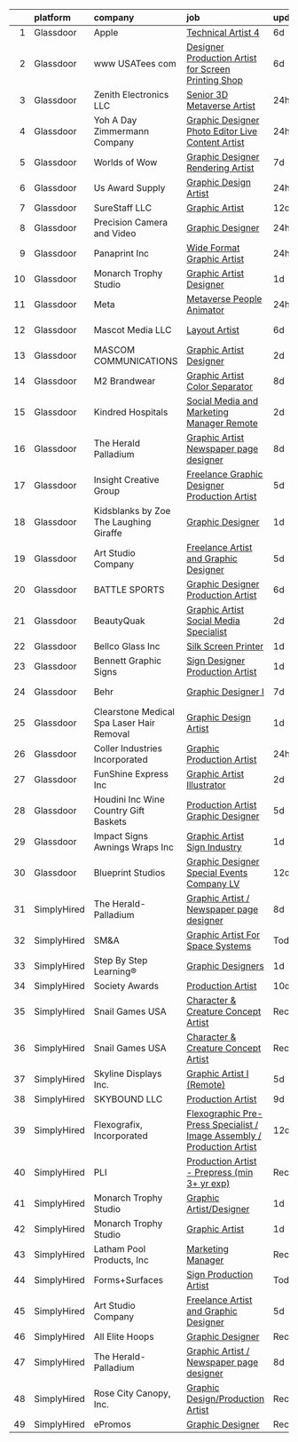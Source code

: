 

|    | platform    | company                                     | job                                                                                                                                                                                                                                                                                                                                                                                                                                                                                                                                                                                                                                                                                                                                                                                                                                                                                                                                                                                                                                                                                                                                                                                                                                                                                                                                                                                                                                                             | update_time   | location           |
|---:|:------------|:--------------------------------------------|:----------------------------------------------------------------------------------------------------------------------------------------------------------------------------------------------------------------------------------------------------------------------------------------------------------------------------------------------------------------------------------------------------------------------------------------------------------------------------------------------------------------------------------------------------------------------------------------------------------------------------------------------------------------------------------------------------------------------------------------------------------------------------------------------------------------------------------------------------------------------------------------------------------------------------------------------------------------------------------------------------------------------------------------------------------------------------------------------------------------------------------------------------------------------------------------------------------------------------------------------------------------------------------------------------------------------------------------------------------------------------------------------------------------------------------------------------------------|:--------------|:-------------------|
|  1 | Glassdoor   | Apple                                       | [Technical Artist 4](https://www.glassdoor.com/partner/jobListing.htm?pos=126&ao=1110586&s=58&guid=00000182d3d363b5964f03268fc84d31&src=GD_JOB_AD&t=SR&vt=w&cs=1_34e26d4d&cb=1661411222828&jobListingId=1008078131617&cpc=654405A9B1E0A9F5&jrtk=3-0-1gb9t6oumjiid801-1gb9t6ovagrhn800-fe1416a032b85239--6NYlbfkN0BvKrLyj5gPmtZO9T8euul8TCxuuKNOtzRJOomxnwSEodTz2Bc-sPZl1dBMH13w-jM492YSUv0nu-JRSjO3y9lAjoraMjyITvd_eA6DGTmFELUbzdH5-lzMZ9xDP8m3tE8YLK8_aeAXPGcwDWndC8ivL0yQ8FSs5lpL2FHr8OUFglNdDWcEQ106Jy-YgpFSSl7TDQQJ3LO8hal6MIx2eHyjiC4ssD07T3j0y2_KYeLiDyz437NGU3ez997M_bRxDDCgV_s5tyytLFYOxCALN95Mo42k69HlI4ffAX3ar0zw0aPaPH-JfP8g4y90Wp5PUx1tQPku4GvD2zEf6KgNOTDnVvyLWChdzVMPtBhzOZ8l8iNbQ9lDw6Wm4K8YOtOI8MOrWIx5wOQ_FdX0BCKriNG02qBq48FIPEELwG068TM19QbTNXIIlci7VBUdvkFN9T5818BsCUDShHgm3MLCQVCDV1NVAPkmD9IStVgDv5oL2DPIlXVRfHl5k0AbppEZ9mXvjuz76V-wUIvIYpL9C-i5EYlPnBu3OcZ_AB4SDogptdtxsmOhBA9rwweaQFKo_numk9uRn_PNjyCOi7hE0apXDPkP2_bM7q84zg1eEgn97J09l3oUtrh8lfPtdT97iCsXSZtyfFfc5tWUQ-YVyl_jEWvZyUmJQwC_push2dHsLQnPmdYbKWJ7R_IDHEprssjxXy-_pMn53Gr2aDI6_FvLkYu9wx8odH7JCRrs5keXrYbPthz8yn64DKga4JvUj_ZKsG5BzZjOTgLPkSq147UHzla6ywONDtxdLlR6jGX6VNwGINJWia_TWjUm9qIi7xsqzxjziam7DBI6VITgZDcFm4fqJ18_QY-0IfxPz8mk_GElEQeocYwcYoJNfcvTFDc4kjMZgW0CwcBHxonrnOzzmnLE4ryUMJ-BRd3rC2rVmhqB66YHuVno)                                                                                                                                                        | 6d            | Seattle, WA        |
|  2 | Glassdoor   | www USATees com                             | [Designer Production Artist for Screen Printing Shop](https://www.glassdoor.com/partner/jobListing.htm?pos=127&ao=1110586&s=58&guid=00000182d3d363b5964f03268fc84d31&src=GD_JOB_AD&t=SR&vt=w&ea=1&cs=1_62233194&cb=1661411222828&jobListingId=1008078573063&cpc=217C45A42544DB93&jrtk=3-0-1gb9t6oumjiid801-1gb9t6ovagrhn800-f6962161b1ec4a70--6NYlbfkN0DxyX03wzqSNEsKD1Q7_JbJdLQT9kvdPVeyZqa01MP3AebnVwpyKo__iePc52HzLDYolKwvyXihtUlVV8JbYMt1ayshzcUmnIj58plzbkELSfFRmL6oTVZX_6NkIaZVosSpH8T5zgY4aUA-mcQE0sbUzFDtrE5IavYPMHGbTLBlQm3e0UJO6FNqZOzXqJ6TYzBbARVAPbZWU3GYS5bs5vDR2Y7mrSCzc_s_ZKRLxjf4PsTCrMdLuEDqAbVCcxFvBr3Msn6fpQZwBVsKELwXHcUQ1fMrowJKz8EnCxomva23aXodVJqwkgaMuDzMOW432k-J1a3IDIgM3EqPD7v6n9h1-dI4rH-ylMv9r_nhPnzRpakLRMrfaU0FydzHFvbnf7InmoGIyokN4Y3eIDRDw2ASE_XOYaEFOPeUNV39nHseF4HyJ3rQ8MjUJ4I3tzASFWlr9_VEGJ7UfmC8yJQATLYlCpi3zgMHn1i5I_SLPIvvrw9imM0vRMNH84wcxB4Bmmx-L5TE_AS6kIE1qZr-IXepNrqNIZHUjP0%3D)                                                                                                                                                                                                                                                                                                                                                                                                                                                                                                                                    | 6d            | Brooklyn, NY       |
|  3 | Glassdoor   | Zenith Electronics  LLC                     | [Senior 3D Metaverse Artist](https://www.glassdoor.com/partner/jobListing.htm?pos=112&ao=1110586&s=58&guid=00000182d3d363b5964f03268fc84d31&src=GD_JOB_AD&t=SR&vt=w&cs=1_f04a9b3c&cb=1661411222826&jobListingId=1008092281829&cpc=87A0A889578C8297&jrtk=3-0-1gb9t6oumjiid801-1gb9t6ovagrhn800-a5663851c11daae4--6NYlbfkN0A9atWhvSYGDXYsuIFniFeMUfyhfiKb1gamun_MyY1nlold7GTuQPjQR8xaSdlZCsOQ9ut2nO9u9vtufhyhHOrrdU4YbCkmiFu5aI_AwKRKyz0ZI0AJ2DtMsDcf_CIYtIaC36EXzHirUZBC8poPrrq7JTyWkZRP2ilBlNx5STbYEuWQcATwnz2QTS_BxTEE1EMS4c_-YeV5Inj8qrdrRxegTtIUXvrjlt2B0h9jlgsyvy4zk1hacmLNEB_BXVkEigLJzp-zegcXYI47beDiPl0bSKwvlE2Pk2CZpvF-BI0Iq1bjFN93bG7fyolC3JWaYxyXs65gQK8n-4RdAeQXjFA3zl3pIHD7IqP4n2PswkUV378sloy5fznIXh-ONGt2ezOtQ0nhxhLk2pnFp_K18hVimb80GhRZzubRcf3sLXNKgK-EqPHTVzO4TDAJuTZtyamM4djBm4IZNsTQKYdZrwUEya1GMl2s2lbONgG-uKE8hb-BdlxkERJUJyBbIggloSYo-XUoN_pdaKJSrNCVXufRJ6P6sKyYmZE4CN4YirzIFGQOOcPJQ6IU8n6NxbuKGsjo5_oEb-qoN02_e2BiIAyNeqawC7_-774%3D)                                                                                                                                                                                                                                                                                                                                                                                                                                                                                                  | 24h           | Santa Clara, CA    |
|  4 | Glassdoor   | Yoh  A Day   Zimmermann Company             | [Graphic Designer Photo Editor   Live Content Artist](https://www.glassdoor.com/partner/jobListing.htm?pos=129&ao=1110586&s=58&guid=00000182d3d363b5964f03268fc84d31&src=GD_JOB_AD&t=SR&vt=w&ea=1&cs=1_7fedf9e5&cb=1661411222828&jobListingId=1008092127841&cpc=155EB9D5185558AF&jrtk=3-0-1gb9t6oumjiid801-1gb9t6ovagrhn800-97c04bff3b3bab67--6NYlbfkN0Ae6Qmv8rNb3d5rEsMPL_plhvilYeiJERi7JqghURwQ9bq2mHgMGRGP2iYP1nqVQ_DIMryfs6BR5EyRixQCSfQQ1MuICmH795knzpaBdGJ9kSIKAtOkBBd-jxD4vAb_KigNpgnSCuBybEGJIMe3pDshcVyifdrpJZTLOeu60HVqNcceI-_ovfmSKQy0w2wjyokf6SyNTTaTX4N60qrjFFO34P17x_0Kvyp8gYUwvppdIO5LmJ_Jd1asYw477716176bLJ22lIn6RxfCz9TIeOzmuedsPLSHxgka43pcVeTkYrclBZVKzTmhu0g_6QGupWgDq_qHl7mjh-dq5LljC7vxB6g_CvA4N8VO-OMFOm-f81UsNldRj7kPCV5usT3wDYuWdMGbhB7561gba4qtk8QQ3v6ABBQqpBZ9KEj_hLcki2-qUGNUn7N-k1S1fc77LReLjm2jY7OGZoNjheeqtn6DcjJuSNlwcApeVBhD4xaay1QDtzRxrnSp)                                                                                                                                                                                                                                                                                                                                                                                                                                                                                                                                                                                  | 24h           | San Diego, CA      |
|  5 | Glassdoor   | Worlds of Wow                               | [Graphic Designer   Rendering Artist](https://www.glassdoor.com/partner/jobListing.htm?pos=103&ao=1110586&s=58&guid=00000182d3d363b5964f03268fc84d31&src=GD_JOB_AD&t=SR&vt=w&ea=1&cs=1_2a6cb593&cb=1661411222825&jobListingId=1008075989682&cpc=EE7F0D06914A6BE7&jrtk=3-0-1gb9t6oumjiid801-1gb9t6ovagrhn800-641af08429c693c7--6NYlbfkN0C-JHwPsi4J_qJscZATRZQKhuQzhC-3btlxRVQSn4W8QDiHv9JgnuWNo4Rwo5jQetR2aU_FzXXCdy4QmzHoDREHE4jArid5aZ8JZy80IJyKtK0MR9icYc1f4HSzfGDM2OGU3r0olfrI0KCi1GzzF5UCwJk_mds6bBhpm0ysd0_ZYy_yiSnImYmDpnScGsJUOE7Ma0Daj5jLbfx4DAUNcindybZiPUDJi2G3Sf1PuBAV5RbNmfuY7llWJSu8mQNcI_lBuw7ojgJ-_ymu7-fwkBI9gXqvx0FjxtYo9R-PcrqRKc1C7jQw1R_-_juKIHUEpUO2oWyqw13d8etBvv_3wcqyzG5l4s1E0dCyEPLx3ijNK-COwK_GettJorhAVQxpF4S5-JUt5Vo8j-fhgs4T2lULePA5UiAv_JDxO3SqRNrySAIt4rBOh3QEr04TuKomcMPoaGzgqpAbMVJt_tZSxgn8qSpfrchJvaJE71tO0EY_JwPi1iSSyfxQ8HGnHueD9BsZ1fRB2G3YDL2ZE6Epzw9H)                                                                                                                                                                                                                                                                                                                                                                                                                                                                                                                                                                  | 7d            | Denton, TX         |
|  6 | Glassdoor   | Us Award Supply                             | [Graphic Design Artist](https://www.glassdoor.com/partner/jobListing.htm?pos=108&ao=1110586&s=58&guid=00000182d3d363b5964f03268fc84d31&src=GD_JOB_AD&t=SR&vt=w&ea=1&cs=1_bc30ec4f&cb=1661411222826&jobListingId=1008091063061&cpc=FF950A86FEA5DF54&jrtk=3-0-1gb9t6oumjiid801-1gb9t6ovagrhn800-c9b77c4e0de81d20--6NYlbfkN0APToHrk7ILONyRglvlT3LJMO76dZGJsKlG8WQjsY8Cq4y0vpoc5mYwvyadFxjtlgHQ2OqzyRncl7UJ9Xu3ic5NZtg6wFSaoXCncWYSWCj75fqd-y28WpsW-R5GVzGjg3DUi-i9IhrKa9fqy5Qi_S0zl2_70VlWuj6iPmBH5kENc4xGiG-vprS4eKZz1MDb5KJxs65qs9vNjeBVouIMVtMAG38r_gK91npw_dS9S_l4ZfFv7SIbLdDdPKbSZNd841QQNictQNF2-MMBuPTYjJ3PNjJtphfXFHdxnHe80kNdYX1Fs9jGeh8u5N1w6ywT4DKXkHrcE7OkQKpDVkfRiFyhL9rc6vFSTsGW5A6uHXOmSzG5oSy9l0fHNUVI-PZQN_4UtLhYRx1CSeDAKghGXopviv-SnLqT0V7rSlifqDXncxiqajFr8yggxBrn0HEgv2UlMN9yAhgFFLgZUIrz352X_5gWBjRNjDTUwqVT9BiMKCz-sWsUpdTlkDkuoOBjY41WT3yXkhNuGg%3D%3D)                                                                                                                                                                                                                                                                                                                                                                                                                                                                                                                                                                                    | 24h           | Madisonville, TX   |
|  7 | Glassdoor   | SureStaff LLC                               | [Graphic Artist](https://www.glassdoor.com/partner/jobListing.htm?pos=124&ao=1110586&s=58&guid=00000182d3d363b5964f03268fc84d31&src=GD_JOB_AD&t=SR&vt=w&cs=1_f9eb9508&cb=1661411222828&jobListingId=1008069457360&cpc=1D891ED3EFC3904E&jrtk=3-0-1gb9t6oumjiid801-1gb9t6ovagrhn800-180ca0deccac0e43--6NYlbfkN0BtjpuGbb5IWpuWnnxDa4b6ybAU806MaRYpkS6I63NKVyvd0FxttS4ltfZGuCzVtTPskn0p4n5nXNmKSfTLgqGGG6D6TjCHOIQKppHA_HaWF7t50M4flG_pH0phLvVJeWrNAMzNTCerXTq78MOxAlFUMpSgh0G2YiNBY2GW-qbjjCYigDqeZ4fcydT64A-JUYjA0JC8su3DAroJIJ35rEMfpAexiQqvqynViXWPBdt4uSWOcLb9-qmJRfG2D_nSm15FEBuadDP1_y7v0z5OVSUmUrWgNTJL2tSqJEJ2Mgai9sGh92bsf_D7y-hzaTnFUL2lC_WlIK9n-xbxGQIe5y5gDBr8BJR1OF4eV8BvaAv8_yKlR9f3gfSOGogf5Wb3C-frJXB7waahjVhkk3a2Vv_BHRk8zJygoMsRnFzUFOGDpcxMJiSAmlm6l-ktFYLg4NCguqFhxBa0duxWqJwtsVs-tZlVjFGLeQqCv-4r7YTjEm6q6zCdiAIuLXrEtlK72rd7Fa9UjqpL2sgABtGVY6KEwioH4AfQxRdKrkitOZ681mMOaCetzveS7JGWMksLz_XXS695psRRCA%3D%3D)                                                                                                                                                                                                                                                                                                                                                                                                                                                                                                                                | 12d           | Coppell, TX        |
|  8 | Glassdoor   | Precision Camera and Video                  | [Graphic Designer](https://www.glassdoor.com/partner/jobListing.htm?pos=122&ao=1110586&s=58&guid=00000182d3d363b5964f03268fc84d31&src=GD_JOB_AD&t=SR&vt=w&ea=1&cs=1_e5e91189&cb=1661411222828&jobListingId=1008091586608&cpc=D69957E0862862E0&jrtk=3-0-1gb9t6oumjiid801-1gb9t6ovagrhn800-1014f461b302a10c--6NYlbfkN0B92sEs3Fdnu5c__F2yh-MFmqIaJWmLgOA3jJtDsQ_bUkNdCjTxNd4elN90WjW7-mZm22_4w5ce0donDyogKasezrOYevbbcZ11YiJGaYZq3ixt3QhWjT4sIWh1M7YZaVz_fTGs-5G3IkMnU0PhUQ8nJO3vbwsTC32hSYf-6pJbf11p7592eEpPRU-hyYSIGJB5oa-Bn_eIJdOtUv5PuroZnUiRDUWbZPnU3O1eUAr4ZzJSKzXv8nZV_uAiUmxiVtJY-kY23Xg7dapjtCoB7uQsehPl0OPWJzkkEzFvqeW0ak6XYuZUppH_gU2jQeeVthEGZN6MZwwjKvDI9VsZYdQlpr-vp1ml0p-PU1C57hCOgsszQt2CA1vb2J67zzQOZSBeJf0YT7mNsD7wMA1or2jOym5pz8h7fQJjPCNJoD_Cvyts4UXIKm6CRps3s3g3dbitEr6DNjtQuMtqQ78XChu1nq_j8x22cjo4PKGNN2mBxop0Sfq8yARb)                                                                                                                                                                                                                                                                                                                                                                                                                                                                                                                                                                                                                     | 24h           | Austin, TX         |
|  9 | Glassdoor   | Panaprint  Inc                              | [Wide Format Graphic Artist](https://www.glassdoor.com/partner/jobListing.htm?pos=107&ao=1110586&s=58&guid=00000182d3d363b5964f03268fc84d31&src=GD_JOB_AD&t=SR&vt=w&ea=1&cs=1_1af37b4b&cb=1661411222826&jobListingId=1008091069437&cpc=39721386339D0809&jrtk=3-0-1gb9t6oumjiid801-1gb9t6ovagrhn800-83afe2b91c3c7d1e--6NYlbfkN0BBmSi5e1QQddrerPuCFG3uLhOwYbGxvHSCilUSAzB6w9d3QqWSuKfrXMp6MqGU0V3I0vI0z-d1GMDBpGgDIYj5fKVAEioVbvQwvSir3p_7XYZhX4lPGRLxUZW90xDL5ks41OQ9avXJO7wlcjhhslxr0UipIt6pe2G-gY6hpp0SgpcY3U4D4M7z6VSMq4bAItdGZevGI2cEG9xYxhmhYAbHuwfP3tvPq4COZ8NfCLR9ph_NRiCVm7iwPmEKDGfnf3jzTqnG-ZaUodSQhIF4hMgWD_tsdArD3KpQdFOVk5ss9trD6IcZfunE-8koVwyRVKhnYmYVKj3PHfkHvzqHMzj2-wpDH6MEuOSav2bURfpEM3wFpBRv_kkvpAXeuSOYVl3fY4p-YkIKwqddUJA6uu1B-BN2e4oQzxvgJVT5LMIFxPQWOCcNBc42yKbDUNYkskwJu18axDmI5TCj734Bebd-mHxtZeHGPehUuDE5AM9JbtSCJsHohc_Jz69MKh88nXVw4FHoUwZ17A%3D%3D)                                                                                                                                                                                                                                                                                                                                                                                                                                                                                                                                                                               | 24h           | Macon, GA          |
| 10 | Glassdoor   | Monarch Trophy Studio                       | [Graphic Artist Designer](https://www.glassdoor.com/partner/jobListing.htm?pos=110&ao=1110586&s=58&guid=00000182d3d363b5964f03268fc84d31&src=GD_JOB_AD&t=SR&vt=w&ea=1&cs=1_a8accf32&cb=1661411222826&jobListingId=1008089051785&cpc=3164FDD6030E246B&jrtk=3-0-1gb9t6oumjiid801-1gb9t6ovagrhn800-02468db866551ad1--6NYlbfkN0CtwOkgDuej6vPfWODMxjOIyNEohQmdYMppGq8y8dOpBoTzitlsCnYxMP90sz5p64587VvcE8ouKD9Yq-hhVxN7D5kNERbGKHMdpKebvK5Tq7r7qFQqFhrFrjcG4kd9mvj6PwvRd9KQdfzMQ2ZALhYHsh1bxDbueqkO38DNlu3ab05UP96ymD6P6ngFTn-99tBmSCrit2JvhVIU_yIcASPFSM3sgfFRDVE2KNM3zMmrGKVS-bpTDiTuOl7276WlANwrhUU9_yGBPDu3sNHqdgLmvruZdxRwdEjKXkY6A7dG8zKD3r4GZ6ZQtCYTGfUUPmlb6TvAwWrHcVJKN013il6G4XkoMgdt4C_GRuaOZ3THR-ATgzOXvn8dzUJnfoSiF-FaHMyMRnVT1AMVqvCiluhFixGbnP9YJCPStLdB8rLe09AtmhzaO0BybFf-qk90wKEiuKTjHAVfCVgt0g5noY6I58pTyDyULWJyOdaYjbH47QpzPfzvmEpR2Jc_xbnPHUq5tggS-rnbeQ%3D%3D)                                                                                                                                                                                                                                                                                                                                                                                                                                                                                                                                                                                  | 1d            | San Antonio, TX    |
| 11 | Glassdoor   | Meta                                        | [Metaverse People   Animator](https://www.glassdoor.com/partner/jobListing.htm?pos=116&ao=1110586&s=58&guid=00000182d3d363b5964f03268fc84d31&src=GD_JOB_AD&t=SR&vt=w&cs=1_574c276a&cb=1661411222827&jobListingId=1008092499125&cpc=82B3195DA92CAF92&jrtk=3-0-1gb9t6oumjiid801-1gb9t6ovagrhn800-63e01787bb750b5b--6NYlbfkN0DYl4UJW4r1Vl7FEn6T9F-rD9lpC-0oMJVSiWjK_MGUd8e8cHXcpv6KPyjLHZEfqkXGSnF3IqB0bFpRYu4Ep3IEQxw7kdkanUN-Qpl5cYOdzmKvdbrE3THeAcUELOyoXS7e4im2rNOo_oyrbChgT6zn_IfvUlfVuxUNM_hacDXdJT1a0YYJMAwuuI9Z7pTmK7C7gCqtap1Iy0KxTKQRUAPnoYJ2_D-TlYJpIviduyF8KJ7eECQicoPsJNxR9KWC8UBDhcvAnoazzDwZvOQfNi7AKzCc3uLDb-9pRTGe2nGJgJTrmSyOLRePRrhz0NY7bThxSWZCKicxoky1h74lXbCSMGjKW4jShhNsjbfvZCN_jkJupp8RsIG3Way_nnXQ9S4J_7bJv4B7NKUiWTk59nHBL-RgTHImdyUbey3NZQp9sGR8pmBH17f8WM7E38FuMooTx2KEgtnKMrVPPJfr-yucsdbhAJxXM710jft5LbZzAKzzigXEWXebs0Dou2HLwR_X3IjJm8Mjv9vMZsXrJKvyoPerc7P1HsyRxGc1LMWlVSNUv-469w7FM3zzMsemM-k2nPtiy62qeDf4Tz6Ho3ReXjztUdCRlGOPHpjHokTzlynyFn2QpLE4g_jgLw8TFCsTMcWAPjMOFMM0IiDd4phHj9RmRPabn2DGJq1vJW1HYIQ9sZYPygqTPY_uscCE01qcV2tiDa3DkWnL5bZ51bH7NiSKqmTaVmt2ZscD2EsrpVkmLI2_NImc4kWhv1qdQilmAz-TzBf3H7bYHfhyYXKljXytNvHuuX5lKIPXoFzc68EZj6EBeLrd6ivTEyE0K8Rnnjwb5T9aBVCaNeK4jKQPPNfo92FZJh_fbJOKrh_5tSujbvk8RzwZp6HHeHyXIzO0h3RGLM13EfLTJAoKYzf8i4QD-NMWeQpn8z3zswN5oOz7P6g0tfrfz-gBGQlIlGk37xLGNlRZdLtV_AbMV9x6g_8M2fAxZyGHJtlcWHL0B4LYHil-VkMleUlZ5nnUPQ0vC7xWHWw3jre35JrZu8iMTTkEE23gIWqw_mHJ4JCX5pUsQEiMKFDvrXMNiR7oWtc%3D) | 24h           | Seattle, WA        |
| 12 | Glassdoor   | Mascot Media  LLC                           | [Layout Artist](https://www.glassdoor.com/partner/jobListing.htm?pos=128&ao=1110586&s=58&guid=00000182d3d363b5964f03268fc84d31&src=GD_JOB_AD&t=SR&vt=w&ea=1&cs=1_59f79f63&cb=1661411222828&jobListingId=1008078675896&cpc=8795CF9063CD573D&jrtk=3-0-1gb9t6oumjiid801-1gb9t6ovagrhn800-589cb7a732aa5285--6NYlbfkN0BNnRRLVCYYbbsAufyuP96roGFAozsW2bMHv_eUV4vuRO3hM9idGdTcglTOInVqHfJtxdvGdktdOwVH6JBp0IYDyTs4hdUShxbLOZx9LwlCX1ue__d6aC9tb-Y-q1rT6jmDt1uNUvt9Rmuklfnr2YbzAPwBzxcz0SN_vsMZbGEdjT2Kach_YVWAMoZOQUmLwqLGGuqWgqNm3M3oKV8M15Uvh78Sfc5cAMRxh9gP_BFe4VBUAP4YjDwOvAlU4lVnGoVY_agEzKhZbeGpuW9KUgIIo4RfHDXxcHnqJ8T_lGcmexBdUSkcEXqCkQ7ka9neGNnth3ndTIJvKDjv02UsOoQEGju4fvNj7FJOValdxT5AIE0aetqg6z0mNcmeXJvEgLXi9_7rPFpnvMgcV03a98EfLdA2Jb2Xgggvfq25K8YnMiBTDLQz98GrlWLWOYtHrij4cHvy-LRZq1FacRrVc1a24ytBQcs3ylr2nyUgA3kMrMRKYYMnXU7y)                                                                                                                                                                                                                                                                                                                                                                                                                                                                                                                                                                                                                        | 6d            | Fayetteville, AR   |
| 13 | Glassdoor   | MASCOM COMMUNICATIONS                       | [Graphic Artist Designer](https://www.glassdoor.com/partner/jobListing.htm?pos=115&ao=1110586&s=58&guid=00000182d3d363b5964f03268fc84d31&src=GD_JOB_AD&t=SR&vt=w&ea=1&cs=1_8bed3a7e&cb=1661411222827&jobListingId=1008086517579&cpc=883DC43018083D9A&jrtk=3-0-1gb9t6oumjiid801-1gb9t6ovagrhn800-9636c2ba25a07d61--6NYlbfkN0COb9Ud9FoSpD8OK9IX_21XAqxXaBmXjbqBPZIwPUQ1D1SHU-JsedekwD2i3o1nNWQgx1wWXpA5X1pwTEiYfafsK5bsZK9OomhqYhDnRTjXOwHi5-C1fMA1Gy59yxYjnBP6MG5NrAPtPKAluLT6q31lIEAE7wgXAY77KGP_9DZgAmb1h_YJlA34L3sEaaqQpC1jHVow5gFCZKufE6798PX6L5WHJY6NgKc2oNcas1tB9P0D_HIvPjB4HQMExOoT7Kak0tKE-zsOS1CvE420vycWxHBw8ZuTQCyF24bJvmFqymC6zZdF7nhIetSMx1Jal9IuVnC68XZiwGgQnZ83gW-nSMV07FEeekyeEK418-yssy3V9r-RSeBM1sMnVrYOxErn9P1TqAJrKej0XHc2IHlDPEBEvkOSYhtIEC5JdUV3a3GSZXSPuZFDUwYIZXXNY5lNqJhF_AB-P3Fk_Y6vOk--X-d7oFOu5Y-zks5-Sk0oegDYc5J-AnykNletfII_vh4%3D)                                                                                                                                                                                                                                                                                                                                                                                                                                                                                                                                                                                                | 2d            | Memphis, TN        |
| 14 | Glassdoor   | M2 Brandwear                                | [Graphic Artist   Color Separator](https://www.glassdoor.com/partner/jobListing.htm?pos=120&ao=1110586&s=58&guid=00000182d3d363b5964f03268fc84d31&src=GD_JOB_AD&t=SR&vt=w&ea=1&cs=1_8f37d07a&cb=1661411222828&jobListingId=1008073923082&cpc=5EFBB0462F9C6B7A&jrtk=3-0-1gb9t6oumjiid801-1gb9t6ovagrhn800-f8d6275794ddb581--6NYlbfkN0Af7IH--f52cTUDwFMUanxXcd3NiV5wYJyzlyk1G5yREQl55-HAat8C1dsV_ESbMZ1hvHt-zXm1IPNjpAQWUq9hImiJKdeSLaMaHbUFAK5Tm6iv7oTX49TqLCn9xEV5pFOLw17yZ-P-B8Vfp0bckWq1AqoLYcKTw3Dani1XF9lKt4lVDyxuWuFWfq2RpzlW_Ya-kke5N0GUMgLZF43HjZ-ntyZVwvFeS02zYbz-tQVcTxbCe_S4Md7YzuMRCET2wiF-36DnhWyCixkv8pfyiTz4mi7Se0TX54HEeJ7ouAd5nIPuqNYOnOCiZQn1dFg-iWQ9ajw-7USw40uFffT0n_rBsu6Mh-mmLkDXgvZXVbHZ-FDxHVkjL18pD-ukCwoQunHeKB9zS81vWz-S6Sy4kbRb9QITQoO03pRpqLt5NwQrWx3ImS31NUuqrok2HNT0ydTUQQkM_tD3tGYi8mvyf7_lxU7XjcGDYena38nGxBy_BCZHUNu5NHjaKbnMQyWCmKsviHgkvdPt4Q%3D%3D)                                                                                                                                                                                                                                                                                                                                                                                                                                                                                                                                                                         | 8d            | Azusa, CA          |
| 15 | Glassdoor   | Kindred Hospitals                           | [Social Media and Marketing Manager   Remote](https://www.glassdoor.com/partner/jobListing.htm?pos=130&ao=1110586&s=58&guid=00000182d3d363b5964f03268fc84d31&src=GD_JOB_AD&t=SR&vt=w&cs=1_069f00a4&cb=1661411222828&jobListingId=1008085993292&cpc=6FC5BA77C9A4CD78&jrtk=3-0-1gb9t6oumjiid801-1gb9t6ovagrhn800-66becdb5b5e21699--6NYlbfkN0DfmYQLYMrU8iC_u7479LItdXQHwD3jMRu_GkV2dAyWX3MvnLWtZOqNglE_v01k4RuJHBuRcffVqIqpjeVng7QrTbWyEDAzBsquUknZOqoK2yeKVs_JyzA3QzVtpZI1Zz_CH2MwkAlJLlKZZojTOiEDvw3pIwueVAmOWBhTxxp6iF9B7Hu-uqOT3byL_bFms2iZeFVa_Yk_aY_gsH2Tv7ekq4Hc31P1Pko-Cn2zz9uBCray3ITVGOP81cyUEZf-ts0A4CjXCmeg-5FyP6Q04n2UcAt52LMe6kjNqobVEFezfU2cKtdAavrsrH2vKiNQ4i8nS2ubfkkZE880IIjdeu_opb8CJzH6pcGbjuhaG60Y76IAtPVDtqPL7VwXd-pTWo6X6yvbNsueHCx-AwlGdKqy6yRfp2FvbeuBeao-7COnVRTIvu2uqmo_)                                                                                                                                                                                                                                                                                                                                                                                                                                                                                                                                                                                                                                                               | 2d            | Louisville, KY     |
| 16 | Glassdoor   | The Herald Palladium                        | [Graphic Artist   Newspaper page designer](https://www.glassdoor.com/partner/jobListing.htm?pos=118&ao=1110586&s=58&guid=00000182d3d363b5964f03268fc84d31&src=GD_JOB_AD&t=SR&vt=w&ea=1&cs=1_73bf1614&cb=1661411222828&jobListingId=1008073933660&cpc=654405A9B1E0A9F5&jrtk=3-0-1gb9t6oumjiid801-1gb9t6ovagrhn800-62096e212025d3a6--6NYlbfkN0BLOz3R2tXC2mhUicuG5hSo7xRQA9kfEQniDPT2yh4WeRNJVoEZFR01TCwwwqBh1Y6vOSiAy0RAxGDJvOFJJaTnL_uhcgITD9zbL8z1jkW3llcv7QpfJxBhoUlxYDTSxCF6Mtk2LtjA0dsoVKnCgYGLuQKLIkxPy2RDLUUDNO8W2e5Dj9quGqo0UUEVxbKFCMiBTNeNu5oUbybOyDd9RoI_bSZYLCCLjO7CJi49ioBQf3KOQm3JAGZEi6VZ7aDIcLGJG0O5GQryluVjJIYyZakA78g5DSkFl6HhZnfA6OUWXB--TEz0J59e1S9FMdP4TjMm6MNY3mJgYQ4q_nSED-74YXZEv8l6H-IDj4ezwRgA2ji9dqdkazHw_T9_mbPlk9EjCEDNzwtQgihbEIhBqWe7b2u_zWfJpkS0UNm0gbRzvQn46tB16L1xcJdquhtQQBBHPjz4ccKwWUhCUDUnn-ZMyPdnxco1WnL8QyVdk11KHEsUkBWmi_-64hHZTezZo5auN4XJZXJE3A%3D%3D)                                                                                                                                                                                                                                                                                                                                                                                                                                                                                                                                                                 | 8d            | Remote             |
| 17 | Glassdoor   | Insight Creative Group                      | [Freelance Graphic Designer Production Artist](https://www.glassdoor.com/partner/jobListing.htm?pos=102&ao=1110586&s=58&guid=00000182d3d363b5964f03268fc84d31&src=GD_JOB_AD&t=SR&vt=w&ea=1&cs=1_e4cb197f&cb=1661411222825&jobListingId=1008081091887&cpc=D7FE8E303655E3F3&jrtk=3-0-1gb9t6oumjiid801-1gb9t6ovagrhn800-e2569512a46b1b61--6NYlbfkN0AuAjYKnBHsdkcMxrD7ZJITXxV72vImVt5xOyKRJQecNLptHT1ZOkyZa8ubgDaEqsGN4RvC2ebsVtohhZM2LYhWfb5D4MJO2JhoVcSjDN0P6B7b_qgNw4umRq6-Lz6XnM34Ntfe0kpK8SZKSZHZyINJbBN8FcH4iWt2pD836Bul7KJntN-qrqjuuRlP-zRb7PSAqLofxfWepy96gXT8VWwWnSm1ERbyUgYLIIbSB4l6rZoYhSPTid9bek0fwZ3hGBvT9iGVPmx0iJ0TbIn-99toHzVrbpdjEfOgz5YqOc2uByw3g7722eoF51vOJ3SfqBTqB96mNm5NJQxuHzwm-V0Xv6kPoRmS1p7ToQ9m2ZdFBULo_1yJikP1vQMvQP46EbAYo8CKGLT5YN8sxyLuRTTxfhBIa0L4jpsSooLuzwhamMXqYR-pxO_EVFLqztZKFIAUAHBCjIt0zoYGr0uQ-ho5Ru8t_t_fn0qMK_cARl_nThsFMLkN6umdsX9-3fFe1MBXFLDXzGFbu7BHOfITabL4Zi_8rvO7TKw%3D)                                                                                                                                                                                                                                                                                                                                                                                                                                                                                                                                           | 5d            | Oklahoma City, OK  |
| 18 | Glassdoor   | Kidsblanks by Zoe  The Laughing Giraffe     | [Graphic Designer](https://www.glassdoor.com/partner/jobListing.htm?pos=125&ao=1110586&s=58&guid=00000182d3d363b5964f03268fc84d31&src=GD_JOB_AD&t=SR&vt=w&ea=1&cs=1_32775a8f&cb=1661411222828&jobListingId=1008089056262&cpc=E773D000C9BC26FA&jrtk=3-0-1gb9t6oumjiid801-1gb9t6ovagrhn800-e9573075c01e1400--6NYlbfkN0A4Ph_aI1zwixbP6E0AARx2SZY51AQPi15m2DpjMNaiC1iHnARH7KhjKEPhrdSojPD6ZcjQe5BZM4Fh9R-k096lAfPdV_l3z9W1pxIETExQSg1PdBmgZoPOktyFHiX8EqaInX6NYRLJH4TILEATxW8D1OzT-6HD9HBu6wa5ufMCnGNRktJ_FGoZM49UazxQT23PYWcvTCUsr85bdVMxzFI9aGmw-TzCS3LoXxv9P82ppoFmxwRGofL-fOqOFGQGGBHGSUmKxoKCkIwRz8hTxheraxHuVAHTH5PlnBN3MoaOTamSqxccm5gCVbZn6w0RSjXg3_5NzsJwqTxW6196q4bEDwTGa7YxLgAznVKV6xQya_9jaW8wyK-rzdghxlb5bydUFCxJI0dDjpKWJ1yvqUZPlUHAkOyCSvxtgpbvoVdWcdAmW0ic6NLDtTngzkMpgnMShGb3U-iCafeCXmuJuY1cI5V6_eyxhZk19gmbaa5J2qu9qpjPapywzKwWcX1YndY%3D)                                                                                                                                                                                                                                                                                                                                                                                                                                                                                                                                                                                                       | 1d            | Santa Ana, CA      |
| 19 | Glassdoor   | Art Studio Company                          | [Freelance Artist and Graphic Designer](https://www.glassdoor.com/partner/jobListing.htm?pos=119&ao=1110586&s=58&guid=00000182d3d363b5964f03268fc84d31&src=GD_JOB_AD&t=SR&vt=w&ea=1&cs=1_eb5e7775&cb=1661411222828&jobListingId=1008081695157&cpc=32EE424DE2B657EB&jrtk=3-0-1gb9t6oumjiid801-1gb9t6ovagrhn800-9396e9a279fa35b4--6NYlbfkN0ALmgNf42x7YEuTLQ5-efStH_XBJQTIREy_nAcK3-m3BWqXDy3YkN4oAc6b69r1uRLouu2J77DPjcaSY4APfgmbbrU4KVqSQO7uZ39vV_mL8O7pbwT-hghrNhEZLslXU74zVzypJ-0_FWcgjYf_JDjj-yTXcOIAuFFg42xALbDrLBUmgPHGROvLhGqPbmmABkL4XYGb4ZZ3zlQKVJH5DkXtqea6cSaRI96N0_w_7c3dByVi3db82y2Z51prWNXkhUgb3UXbac42MFZ_Q2rHYMS4SqLJXdGhJbafw0R4F5pQcvzthHlFJJ9FB4lk28YhjEF-thsOZ_Xj_wZm53h7x1Gs4FlyzlPvSluK94ulBbunO4h_i0EFDbFcy7vDCGYMWzoCmpLkMLnEGiOReDoiJeFwIQe8Q1h_8Z29nEbPrkQApITiyoxWwKC2O8Vdb_K2WOQicTMThj3AwhOuC_jbi0zuswtFyBdRyG67CKMj1LC-jAXrVF9t9CMCHNfLtDXbAfjtTiMhjNRITs03VaTeB2JQ)                                                                                                                                                                                                                                                                                                                                                                                                                                                                                                                                                                | 5d            | Cleveland, OH      |
| 20 | Glassdoor   | BATTLE SPORTS                               | [Graphic Designer Production Artist](https://www.glassdoor.com/partner/jobListing.htm?pos=104&ao=1110586&s=58&guid=00000182d3d363b5964f03268fc84d31&src=GD_JOB_AD&t=SR&vt=w&ea=1&cs=1_284d00e2&cb=1661411222825&jobListingId=1008078824576&cpc=0AE43CF55DD5119E&jrtk=3-0-1gb9t6oumjiid801-1gb9t6ovagrhn800-ef64b80e2e82d369--6NYlbfkN0ATuzukLZvOA7Cxi5gGVTPK8s05ijijAIGQnHXs5Od0Xxlz_9ucv3NNx1cdLUX-dpnafQaZe-uwLz2b92i1_cCldFdbq1dmMWdRzXLG2lw0vptDIT3Z8n8L_tC3YJWBaQbrrPwCZvP1e6wNeC2Kl9AOQGMcie1lgd2XoAvwEWQ-2pyxv74hmDnCvcmPaAZBnFl8MD9wH3rkCYyDYvfn6ET4lfHRzb0xFv0vtJFE-Gx9M9avv8ahGdiKHBze1ZEZxWjMsowu3y02hf9aMBwhGRE2mdH5MKQXAZO_pCCWzu2N1sdzv2OErDUWhCQBYXSRLD8APcuKSB-JjyzFEt8yELY9-fBX0nrGlaP5OpdTqck8fyyMNxKTQc3XvK2XnZtUNaQLfC6HLjDNOD48WSn453XaVTFhwg6H65TOX316dtrf2fQfA15jkqzaTis5ZT8mn0SV44JelrB3x07TRnLBZF7SLhAJ-2tdYn0ylaHOURTDTdko70tVPMj6Izm2Myo9mVaiAHc9iLw2-fK0RlSliSbV)                                                                                                                                                                                                                                                                                                                                                                                                                                                                                                                                                                   | 6d            | Omaha, NE          |
| 21 | Glassdoor   | BeautyQuak                                  | [Graphic Artist  Social Media Specialist](https://www.glassdoor.com/partner/jobListing.htm?pos=117&ao=1110586&s=58&guid=00000182d3d363b5964f03268fc84d31&src=GD_JOB_AD&t=SR&vt=w&ea=1&cs=1_cba5da6f&cb=1661411222827&jobListingId=1008086486484&cpc=AF770993EC679D41&jrtk=3-0-1gb9t6oumjiid801-1gb9t6ovagrhn800-381844d5cff89e13--6NYlbfkN0DWtRa9NJfjQIs4MWRRqD4F41esfMsK79cV24t80VXfzcQMbFQByDlbKxPG_LeH0oX_aHwYjqat114_MgmQiNsD9pHnKm_Dvxk5V9gsE9zjc4hfANeXRIog3y5V65_AFCupvXVT-DLr7hUR5DtJLa7V_9AG9Sq27prwlQHD0ymfUxG9s4Il92Cw3s2co7EmvM7Ahqx6rtNncR7UMZWaxtCxTYokqENLIou2pNXe8PDvkNXB3tm0Ehjr8WJYIDkyKW1YB4oZyeA07Gz4ezUmCZCnjGcdqOK-77bq8p2poymYC8utk0brwUOXs9JCARa3gg3Z1vWdYrn7vJFTBcnincQWao1axPVspkn3mqbXhshNXPrH8WO8H_Vy1Gbin8mG6zJ-c4ms6E01mlXdcWf-Ftui2hYjslzFADli9bplGv3OldJoT2mIOCWwqGFO1n-qFQRJHivInZu2ZXFSORiZuq4xKl0wiD1Mga8rl4f8EdK57yEMOXuFMQrf1X1sQKa4YQ0%3D)                                                                                                                                                                                                                                                                                                                                                                                                                                                                                                                                                                                | 2d            | Los Angeles, CA    |
| 22 | Glassdoor   | Bellco Glass Inc                            | [Silk Screen Printer](https://www.glassdoor.com/partner/jobListing.htm?pos=111&ao=1110586&s=58&guid=00000182d3d363b5964f03268fc84d31&src=GD_JOB_AD&t=SR&vt=w&ea=1&cs=1_cedc0d28&cb=1661411222827&jobListingId=1008088332638&cpc=B05B6D422C45E27E&jrtk=3-0-1gb9t6oumjiid801-1gb9t6ovagrhn800-a20cc52a0a6bc751--6NYlbfkN0Bo_CM2a8GgFIiw_-9fb5ug3xmG_MFCzpxBl7ntROtVZTUTxHtYlRzzM5e4cbMuz8n3wMDZFVOb1mtUs-6fWqCjBsf2qas4L-DkvWONY298yTc1B8o3BPghXamFelJu04b9_wLinvz89r2MlJRFq7-Wd9b_77ecYrJb9t1onEg0ybI8DhG6wcz1YDKpRYIVf7M4ecjUNhVGPOhlMQvlQoZWWlULNknrI5n1o_E8m7OGSr1OuMWrryh_q446Db-MhSjPvbpfnNWLBa8xdfXP4Sr4SkDiY6_nxbZ9djM7VpP4qIykZerI_sjwkxbeuD-DmTsSDA1gwCM0ln9yJE0-2g1z7rLxEY1q3VsFqv7sTCsb_yfCcphgf1SRCb3j8A2_3ydyETq5zFUSjWmu7zQW3nPewcr_0TPYVjHnJP-_zpVgzT28-w8j5p9vQ8RLMB3FiziJKg7Izyqer0SYiwUsSVidSF2pAdHSTE7vBErHv_sEESIrBBw494h5CIw_IcEa5BDmqas8w1ly2A%3D%3D)                                                                                                                                                                                                                                                                                                                                                                                                                                                                                                                                                                                      | 1d            | Vineland, NJ       |
| 23 | Glassdoor   | Bennett Graphic Signs                       | [Sign Designer   Production Artist](https://www.glassdoor.com/partner/jobListing.htm?pos=113&ao=1110586&s=58&guid=00000182d3d363b5964f03268fc84d31&src=GD_JOB_AD&t=SR&vt=w&ea=1&cs=1_82f3748a&cb=1661411222827&jobListingId=1008088466045&cpc=C3517E2410EFB392&jrtk=3-0-1gb9t6oumjiid801-1gb9t6ovagrhn800-76fa7f45e840d8a4--6NYlbfkN0AZiaPZyccuKjlre0e0RaBFeO48J0QExrO5hcuLctOVaMCP73eJtwCGzdXwRoiWI6nHEbSuDngR1eKPM7qVLnqCwGM5bOkEaQgwshSaHL5xCyRS_PxCLo361S1U60llhrNH7DK9qJ-Mx4QuHLi7kFP24Q-mOgDluJRsFCJzFFcsi4r-L9C93oeTYuBGiSq0bb_9tMnvFMlpm8pO9AoJHk3iGr6e8Ks5tv5KohBTgKHCk_lgdoqbYJqE4Uoaf7mKhnPsdldUx6ivCTdBhDnTrKwksHu6cfNHhGM7Vkxh6rqotrcbdKSjP-zaPj3W60Sp1tBSXtaZMrhbpE897CnmAks2KeoVLrkxv1238JD-7OhRbMhTLJcvTzodVNtFvei0pwvO9JGEaI9Oy3EMo8Ha_tmqswrs-yWNFjIPozpXbncpQhX9ERWFr57sGIv9X437iBjXg7LqJDKhcMFvYRZrfZEvsHsH-msqelM9L2pJZBj71rKQF683y7G3mRbICEsJiNo%3D)                                                                                                                                                                                                                                                                                                                                                                                                                                                                                                                                                                                      | 1d            | Pleasanton, CA     |
| 24 | Glassdoor   | Behr                                        | [Graphic Designer I](https://www.glassdoor.com/partner/jobListing.htm?pos=106&ao=1110586&s=58&guid=00000182d3d363b5964f03268fc84d31&src=GD_JOB_AD&t=SR&vt=w&cs=1_e2fe116b&cb=1661411222825&jobListingId=1008076428661&cpc=2069669CCECE0501&jrtk=3-0-1gb9t6oumjiid801-1gb9t6ovagrhn800-b5e4f79abe7e4ce2--6NYlbfkN0AT5rPPIiYm6NcaOC3xGxN7sTDpnxjbK5C7MY8Kpnw-1xf0-wBWQoZX7FEbgSsrQjRzelIKsvSk9zYwj-4i3Wcp16SJ3ecriqCmkifThENvdAsPnKf8X6Em3nLSLjLu6XYV6D-4Nj0Kg8pp9KsYXcy9TgDbkXdBADW1lilYzLIkzb5VsbxHnt1Fjn8LxXrjWR42Cb56l8j4Mtev7oYuamyUAlp2lk1PLslWcvv18J7chwy-scdyegki5ZaNVwDlZdfd8feHIr9pY22FgPbuHAa0-oFfZhz_RKxgMp-j96a-FRERZXboQN57zw-49o38rRAMDlPegnjE7RE0QWnWXfTnfujfKDB8uzFZHCe_z-axueRWppUKW-CjzUcd2c8S-dJKMVb_zwR62BfakRt3KXvJKNEYxrrgcAVs1pdHF7m98dJIJPNuYq0_KSejXg_zTM_pqo_366OOrz3px3hOQlB3bmhr2uxg7cmWO2HVp0XdhWF7YeYSAZaujP5YSKkmddVfWPqYSGS7rQ-aCJsvLOSxZEwEfPkHPSKVkRdwiIyDXwmslEvfRIK6qYKyucnXpcQ6WAG8ItZKNKp88FFj2LIq)                                                                                                                                                                                                                                                                                                                                                                                                                                                                                                                        | 7d            | Santa Ana, CA      |
| 25 | Glassdoor   | Clearstone Medical Spa   Laser Hair Removal | [Graphic Design Artist](https://www.glassdoor.com/partner/jobListing.htm?pos=114&ao=1110586&s=58&guid=00000182d3d363b5964f03268fc84d31&src=GD_JOB_AD&t=SR&vt=w&ea=1&cs=1_e08ddd6a&cb=1661411222827&jobListingId=1008088578694&cpc=C19BE7EA145E205E&jrtk=3-0-1gb9t6oumjiid801-1gb9t6ovagrhn800-89609762d146215e--6NYlbfkN0ACu_hgM4mYOpGjE6TXudS1eLEYdlotK5aSiNrSIRlNjkkh_z-L-is4_XJqfHHWqot_XidbPSBfJFpLJprUskTYvO7LTlfrOElizGCv7j1DupYbl-gd8o5LmEK83zO4Su_WsNRZ58AQq3sG5PeGb4c86vBp-UmZvJeDrmdVOTlkK3LDfI6KOPqWkvTCKuH8bNK48GcAiwXwBCAQlX8lPLjpBaqIsEvQiW0NDAGJv-jgCduERevjuWomA7BT7l64pNziPU3pYSGN6Fkv2i0Ff276dG9En4wT371ayZsEPR6jdxhZRylS_wJ7s_Kzvlsgm3XaF3s2PKrO2XrYK8w2X6WKy1OArpxRg1V-Be0CZoNUBhUrAFsBsiJl0B395hc2sUg3Gn_aGwlGnQ1G_iCqwm0Iy3uW4V-KxXMU9iHfnF_icH3kiwZ7MmX4pNjkcIWNm-HBwgNtyZEoHIuuFZ7ivgYDMwslmdqY_JZQ_OTr8d7a6zlI-hdhMJZJoXTXsNap150%3D)                                                                                                                                                                                                                                                                                                                                                                                                                                                                                                                                                                                                  | 1d            | Houston, TX        |
| 26 | Glassdoor   | Coller Industries Incorporated              | [Graphic Production Artist](https://www.glassdoor.com/partner/jobListing.htm?pos=109&ao=1110586&s=58&guid=00000182d3d363b5964f03268fc84d31&src=GD_JOB_AD&t=SR&vt=w&ea=1&cs=1_cedbf499&cb=1661411222826&jobListingId=1008091548362&cpc=3E251C7E648E8D76&jrtk=3-0-1gb9t6oumjiid801-1gb9t6ovagrhn800-63c1db4fbf1775bd--6NYlbfkN0CAnDXXUWqnpolse30xRagNQIJcYlUv7FZT57F0gkHjIHeoGAJCUlupnKof79h_TN2psVifOT1eZF9QrEkYkZ2EVNL-QKkSUnJGcoc0rRnGLlevuW_UT1JI_-KKea8fHouFdIlpc_KtMqW4sRiUx3LD9ycrrFg1DBX2NEtCgLLqp1Y3xskEi2_UQ352wbEcoUHTMmoZ6ddTgKxX3x6qfo2Alq4Ml6kLG2rHB_c4_fByu3QsSVb4OD3VFxa6GH9CvP1vAPlml1rq1A52YVA11SDXF0d1anr6MwW_8z43JKhzGkaTLJvs4vOKBn2kff0SVD87TGtA9fK892IRVQu46XiNv07-CAUjWI2rptUJK36FOakq2HNAtGmq_PhLLpaTS9gFcoIc3JPP_37klxr4DzYhmkWU1oof_UH4tdhs3OIfFx23Sx7CeHosjzahHT-PFuRbbaWt6FqMKYY7LPYQANXwkg7PMXwkoVb8WqTOa5VvbKnw0Sg7Sa6NTApNcSUP5wyRkN8z1M53Yw%3D%3D)                                                                                                                                                                                                                                                                                                                                                                                                                                                                                                                                                                                | 24h           | Salt Lake City, UT |
| 27 | Glassdoor   | FunShine Express Inc                        | [Graphic Artist Illustrator](https://www.glassdoor.com/partner/jobListing.htm?pos=105&ao=1110586&s=58&guid=00000182d3d363b5964f03268fc84d31&src=GD_JOB_AD&t=SR&vt=w&ea=1&cs=1_ffb53386&cb=1661411222825&jobListingId=1008086284739&cpc=D99DB9A39DE67464&jrtk=3-0-1gb9t6oumjiid801-1gb9t6ovagrhn800-7f84d1b00c44bb85--6NYlbfkN0CHpSnjIPxMtekS58WZl5Olhjo2iWL5RjE_Boe0ccr3FtkVqT9ttgfNP0hHjDsBC6b-mYu_j67ycI45gJ3xUrGGSEHwG84x5pxFrdXZZxlj2u8DJswdA_CJBbfbrUqUtgbOXolyuN4zYcFnSGyiliI1m1-ZV8EV27QceApcxX2Ds5TSg4J9fakZli4nH3o-zJc8hUDD2xc0-p4iu3KgsaTUUbb2NnkS816tzt7Ia8nWggXKGAHuOEvIM5BqwlJaVQ2v7XpHCN0aLiqN06rd5Q5UrnzZohvaQXau2kioIhBC7aAIVCLuWcks5ignnuC6ljohf_5EU2O84Sjn7Ld2Bn4RNOjMVCS8QXOw1FX0UR0W6JvT8ZenZNjZtsNx1rrt2GntnIG4Yz6beLP_RzmYpWbx1_vz446wg-lGV6fLrHuuRTXPaqTxlpf-fEwf4VbHEvk49R4QZfpqNo9N20Fu70oWDLRIZFiJeuCChmXpSaWjkrqnWdPQFciQ-YXuF-qAECxgGGeFEyZ-PA%3D%3D)                                                                                                                                                                                                                                                                                                                                                                                                                                                                                                                                                                               | 2d            | Dickinson, ND      |
| 28 | Glassdoor   | Houdini Inc   Wine Country Gift Baskets     | [Production Artist Graphic Designer](https://www.glassdoor.com/partner/jobListing.htm?pos=123&ao=1110586&s=58&guid=00000182d3d363b5964f03268fc84d31&src=GD_JOB_AD&t=SR&vt=w&ea=1&cs=1_0d363997&cb=1661411222828&jobListingId=1008081441552&cpc=9C2286EA3771AAF6&jrtk=3-0-1gb9t6oumjiid801-1gb9t6ovagrhn800-6b8e0700c5334f2d--6NYlbfkN0B3DslFKMNUluqKc1Wh2wUADIwflRxR_qiwbt9w8aG4zl7B9UCok6ZGwUs9c6IyFHKN08j8QWTfNpi9f5Z3ajPm8_UiV1M4L1VRAiY_SnDyxPsTiAamp9sWMXQ3l8Brt6RjreFaWZ10vKOX1t0z85NxsDs6LfnMfdEADew1eSGWBdEdl73LyAAcR6aPWZp-Ji6YxmJ2kqq4WO_TWNZ4_7WEDztNymOUIA8nmLgoIbK6JDyCFGGpzfroKEUUp_gjXkr1xHUlsLXcCpTGVCyyDrYqhT5GCebBYkSjTGugw4DjsGgtb2js8cpiyHZ3-8f_7btJxtivSxswfP1WB7INRJi8RK74FcTS1QJnwbVLWjFi35P0PSOd-kjj1CCAfhGPw4gxMwK1PcOXVVyqI0kCFbK5yjIHcHcB1j7DretcdDMeZ-0GZlScTgJi2e8jeXNaXQlTJm5gnM0Q_kOLMnTTsL5joex95tQYrtASGqPEyMsFyaWlKCtBR_y9_QDr1PwlBSdhq7V910-t7Q%3D%3D)                                                                                                                                                                                                                                                                                                                                                                                                                                                                                                                                                                       | 5d            | Fullerton, CA      |
| 29 | Glassdoor   | Impact Signs Awnings Wraps  Inc             | [Graphic Artist   Sign Industry](https://www.glassdoor.com/partner/jobListing.htm?pos=101&ao=1110586&s=58&guid=00000182d3d363b5964f03268fc84d31&src=GD_JOB_AD&t=SR&vt=w&ea=1&cs=1_08077030&cb=1661411222825&jobListingId=1008088787674&cpc=A156626C531925F6&jrtk=3-0-1gb9t6oumjiid801-1gb9t6ovagrhn800-f8464dfa3a63f0fc--6NYlbfkN0AO-lx13pzomzdSppJUWL3QXsQT8oyFk4U4LWH8QC50CgncZeBqRlX7EROirE4M6KqHyA0MeYtlRhN8GAlrHAdIjfwxt_YmOb_gdpBwk3p4d_jMiB1fJSvIx0tv6eq4rAn0STirlq8zcx_WQ9b_nzcsmILdMPyeK5DCRtYZ-o7JC0vlD3AaDKV7hkJHwbsTQA1KaDVAHGYZoDRMXJ0OrLPey_ZXapY0CjJbYDUGUsiViE4-12phDt1DJ_9SqQ5zFVlfOPWva9ERmP_ZXh2eEMb3lT5ru7oEygcfS2TS2ngiOR-I5CiyKLZolT8JN6jyPZQemJxJUGCPuNf12s1OIa5ioFWFtOyRBKvW161GhE2omnffLtArO_bI4YfuPNIjYuWSgZZnLTLIGQmKboUyYgQsHv4DOHj-wsScoXEtR_H20szevnMH1jQxK6igjtZseeHMCQ0ZcOq8Zs7ao-3L4nYtGvmPeFI9EXujtt_Qx2a76J3Bl7OFNah7Y8YrYUh31Zw1acGI08salQ%3D%3D)                                                                                                                                                                                                                                                                                                                                                                                                                                                                                                                                                                           | 1d            | Sedalia, MO        |
| 30 | Glassdoor   | Blueprint Studios                           | [Graphic Designer  Special Events Company  LV ](https://www.glassdoor.com/partner/jobListing.htm?pos=121&ao=1110586&s=58&guid=00000182d3d363b5964f03268fc84d31&src=GD_JOB_AD&t=SR&vt=w&ea=1&cs=1_3dbcce6d&cb=1661411222828&jobListingId=1008069149917&cpc=F45C15D234B746DE&jrtk=3-0-1gb9t6oumjiid801-1gb9t6ovagrhn800-c8f5f5f58222d784--6NYlbfkN0DBMp1zKePjrDGt-yZMxhlcYoABJ8_AlWBuhN7NToZU5V0tFOWux5eUqBGBajUI4U5eufRmxlCJE5YhbRB1AJLxYMA4NxAso-q2oY7EflJ-H9GKy2Ba2FXPhBl1W7l0kY_pJIj1Q6frxDgX5BsGSjlqm1DN5RbJQS-K7A8TTHwaVHbHCg_dy2RbOGq3JUlaaIAGaNutwCccwIP_Mx1sPcIq4SfP3d2BbOS4nvo5rej0_myMslroctPXgHrcCSyBqmsMdEQiJT878up8JxmPPZdG79Cnje_upBaP6WKJwtu4IKzmNnCnGrB4qIBG8jv2Pnk58XQ1InAztkdJj0f-DPAJfjC_DMA7C6R1gsAKKMzRUR9g8QMYp9f167zpOlHUbBdP8RbF6QCzvDPT56oW33v5lou7iILhD_nc1U2xMi8EYApL2JBhMVdZe7_NtCqLQRZY1QZ55ckDvKORYEsy25rcrqG7QKPHZLOtE9lQcqhwXHXzJdB3VtgOmpT0CnuEzKPZB8CaDNAY5DvLcbMF9Kb8)                                                                                                                                                                                                                                                                                                                                                                                                                                                                                                                                                        | 12d           | Las Vegas, NV      |
| 31 | SimplyHired | The Herald-Palladium                        | [Graphic Artist / Newspaper page designer](https://www.simplyhired.com/job/BfhouoKktYpPlfDx_I5h7YUM0GKI_92rIuSbKH292jr5oOKX4SYrqA?q=graphic+artist)                                                                                                                                                                                                                                                                                                                                                                                                                                                                                                                                                                                                                                                                                                                                                                                                                                                                                                                                                                                                                                                                                                                                                                                                                                                                                                             | 8d            | Remote             |
| 32 | SimplyHired | SM&A                                        | [Graphic Artist For Space Systems](https://www.simplyhired.com/job/7gULa6B54LLN1tb7I92Wg1CoVrt-_wTZ-ArvFZG94-f0VYhUpAkvIw?q=graphic+artist)                                                                                                                                                                                                                                                                                                                                                                                                                                                                                                                                                                                                                                                                                                                                                                                                                                                                                                                                                                                                                                                                                                                                                                                                                                                                                                                     | Today         | Remote             |
| 33 | SimplyHired | Step By Step Learning®                      | [Graphic Designers](https://www.simplyhired.com/job/3VbmFWvuh2T401CK26HTT2Q73UGXEbWWfB_nd78x99QPunPPmCitcA?q=graphic+artist)                                                                                                                                                                                                                                                                                                                                                                                                                                                                                                                                                                                                                                                                                                                                                                                                                                                                                                                                                                                                                                                                                                                                                                                                                                                                                                                                    | 1d            | Remote             |
| 34 | SimplyHired | Society Awards                              | [Production Artist](https://www.simplyhired.com/job/34oM_BxVK3JeuTdNEsFR5T0qPAgbuynWO_MJbvBXFOx-US7AuZbdlw?q=graphic+artist)                                                                                                                                                                                                                                                                                                                                                                                                                                                                                                                                                                                                                                                                                                                                                                                                                                                                                                                                                                                                                                                                                                                                                                                                                                                                                                                                    | 10d           | Grove, OK          |
| 35 | SimplyHired | Snail Games USA                             | [Character & Creature Concept Artist](https://www.simplyhired.com/job/9zRbZWABpFZtD-rBL8gAzPB0JXUCAYloKc0z7lSteiwMJT3TMkR9Iw?q=graphic+artist)                                                                                                                                                                                                                                                                                                                                                                                                                                                                                                                                                                                                                                                                                                                                                                                                                                                                                                                                                                                                                                                                                                                                                                                                                                                                                                                  | Recently      | Remote             |
| 36 | SimplyHired | Snail Games USA                             | [Character & Creature Concept Artist](https://www.simplyhired.com/job/9zRbZWABpFZtD-rBL8gAzPB0JXUCAYloKc0z7lSteiwMJT3TMkR9Iw?q=graphic+artist)                                                                                                                                                                                                                                                                                                                                                                                                                                                                                                                                                                                                                                                                                                                                                                                                                                                                                                                                                                                                                                                                                                                                                                                                                                                                                                                  | Recently      | Remote             |
| 37 | SimplyHired | Skyline Displays Inc.                       | [Graphic Artist I (Remote)](https://www.simplyhired.com/job/wQyeSUW5wB54LbcvYxUfeB6qyKt55GB3gm4oqBaCLs1GL0rE_xLjRA?q=graphic+artist)                                                                                                                                                                                                                                                                                                                                                                                                                                                                                                                                                                                                                                                                                                                                                                                                                                                                                                                                                                                                                                                                                                                                                                                                                                                                                                                            | 5d            | United States      |
| 38 | SimplyHired | SKYBOUND LLC                                | [Production Artist](https://www.simplyhired.com/job/dk4k6hgmio7l_k-L_39QdWg9uEYG8i4Tzhu4XKnWDF0iHXw8sfuX6g?q=graphic+artist)                                                                                                                                                                                                                                                                                                                                                                                                                                                                                                                                                                                                                                                                                                                                                                                                                                                                                                                                                                                                                                                                                                                                                                                                                                                                                                                                    | 9d            | Remote             |
| 39 | SimplyHired | Flexografix, Incorporated                   | [Flexographic Pre-Press Specialist / Image Assembly / Production Artist](https://www.simplyhired.com/job/bz0oEgJfby4f-RdpI_JMI4ypoVfpQkFRzO4C_KdXua79GkJ3W7tZ6g?q=graphic+artist)                                                                                                                                                                                                                                                                                                                                                                                                                                                                                                                                                                                                                                                                                                                                                                                                                                                                                                                                                                                                                                                                                                                                                                                                                                                                               | 12d           | Carol Stream, IL   |
| 40 | SimplyHired | PLI                                         | [Production Artist - Prepress (min 3+ yr exp)](https://www.simplyhired.com/job/BkkaHUJmTSeY0LVfb7Krl1qSF1xvckjld5Qx6rGcHDs2XuLDJmjwXQ?q=graphic+artist)                                                                                                                                                                                                                                                                                                                                                                                                                                                                                                                                                                                                                                                                                                                                                                                                                                                                                                                                                                                                                                                                                                                                                                                                                                                                                                         | Recently      | Cincinnati, OH     |
| 41 | SimplyHired | Monarch Trophy Studio                       | [Graphic Artist/Designer](https://www.simplyhired.com/job/XgRa_heIsK40Hf6pm-Nuglb1bndDUiWgXLNFgtHfUavhsiYhbeJzIw?q=graphic+artist)                                                                                                                                                                                                                                                                                                                                                                                                                                                                                                                                                                                                                                                                                                                                                                                                                                                                                                                                                                                                                                                                                                                                                                                                                                                                                                                              | 1d            | San Antonio, TX    |
| 42 | SimplyHired | Monarch Trophy Studio                       | [Graphic Artist](https://www.simplyhired.com/job/JB2h54054S2pKfaAvfPBoJisBiyJKLxLzkfkC8dOZqXq6Nv9ikvc6Q?q=graphic+artist)                                                                                                                                                                                                                                                                                                                                                                                                                                                                                                                                                                                                                                                                                                                                                                                                                                                                                                                                                                                                                                                                                                                                                                                                                                                                                                                                       | 1d            | San Antonio, TX    |
| 43 | SimplyHired | Latham Pool Products, Inc                   | [Marketing Manager](https://www.simplyhired.com/job/dPT9JtrjiVR5UNpO4P3Nt4vqBLTeWHFe__NZky4UZgZ-JqxxoFePxw?q=graphic+artist)                                                                                                                                                                                                                                                                                                                                                                                                                                                                                                                                                                                                                                                                                                                                                                                                                                                                                                                                                                                                                                                                                                                                                                                                                                                                                                                                    | Recently      | Latham, NY         |
| 44 | SimplyHired | Forms+Surfaces                              | [Sign Production Artist](https://www.simplyhired.com/job/3sIPhM8zQC1xpWtDkRx2mQmOyRClc6v13jjRMszqr-FcYw3mPEbi-g?q=graphic+artist)                                                                                                                                                                                                                                                                                                                                                                                                                                                                                                                                                                                                                                                                                                                                                                                                                                                                                                                                                                                                                                                                                                                                                                                                                                                                                                                               | Today         | Remote             |
| 45 | SimplyHired | Art Studio Company                          | [Freelance Artist and Graphic Designer](https://www.simplyhired.com/job/m80xZfxFFVSBejaPHVIdwyg0C5kPDFWkYKXI_0nVK2ca2-NY8k0NCA?q=graphic+artist)                                                                                                                                                                                                                                                                                                                                                                                                                                                                                                                                                                                                                                                                                                                                                                                                                                                                                                                                                                                                                                                                                                                                                                                                                                                                                                                | 5d            | Cleveland, OH      |
| 46 | SimplyHired | All Elite Hoops                             | [Graphic Designer](https://www.simplyhired.com/job/NlRkUGulrTojrEVgRuaev59aRbb1nD-IxUFXJz0wBXHTHi2uOKZjgA?q=graphic+artist)                                                                                                                                                                                                                                                                                                                                                                                                                                                                                                                                                                                                                                                                                                                                                                                                                                                                                                                                                                                                                                                                                                                                                                                                                                                                                                                                     | Recently      | Remote             |
| 47 | SimplyHired | The Herald-Palladium                        | [Graphic Artist / Newspaper page designer](https://www.simplyhired.com/job/BfhouoKktYpPlfDx_I5h7YUM0GKI_92rIuSbKH292jr5oOKX4SYrqA?q=graphic+artist)                                                                                                                                                                                                                                                                                                                                                                                                                                                                                                                                                                                                                                                                                                                                                                                                                                                                                                                                                                                                                                                                                                                                                                                                                                                                                                             | 8d            | Remote             |
| 48 | SimplyHired | Rose City Canopy, Inc.                      | [Graphic Design/Production Artist](https://www.simplyhired.com/job/fxJM8ZTC96-Btwll2MGmeUBjELYOaA5RUOfN2Ji5f4RJFOd_ZPS7oA?q=graphic+artist)                                                                                                                                                                                                                                                                                                                                                                                                                                                                                                                                                                                                                                                                                                                                                                                                                                                                                                                                                                                                                                                                                                                                                                                                                                                                                                                     | Recently      | Eagle Bend, MN     |
| 49 | SimplyHired | ePromos                                     | [Graphic Designer](https://www.simplyhired.com/job/upEux1jvLQnz7BVXPstGEzuwIrc3BkWzklM-QfYCECGQfjjPHkz4dA?q=graphic+artist)                                                                                                                                                                                                                                                                                                                                                                                                                                                                                                                                                                                                                                                                                                                                                                                                                                                                                                                                                                                                                                                                                                                                                                                                                                                                                                                                     | Recently      | Remote             |